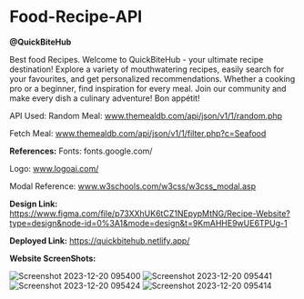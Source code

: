 ﻿# Food-Recipe-API

**@QuickBiteHub**

Best food Recipes.
Welcome to QuickBiteHub - your ultimate recipe destination!
Explore a variety of mouthwatering recipes, easily search for your favourites,
and get personalized recommendations.
Whether a cooking pro or a beginner, find inspiration for every meal.
Join our community and make every dish a culinary adventure! Bon appétit!

API Used: 
Random Meal: www.themealdb.com/api/json/v1/1/random.php

Fetch Meal: www.themealdb.com/api/json/v1/1/filter.php?c=Seafood

**References:**
Fonts: fonts.google.com/

Logo: www.logoai.com/

Modal Reference: www.w3schools.com/w3css/w3css_modal.asp

**Design Link:**  
https://www.figma.com/file/p73XXhUK6tCZ1NEpypMtNG/Recipe-Website?type=design&node-id=0%3A1&mode=design&t=9KmAHHE9wUE6TPUg-1

**Deployed Link:** 
https://quickbitehub.netlify.app/


**Website ScreenShots:**

![Screenshot 2023-12-20 095400](https://github.com/Parthsss/Food-Recipe-API/assets/144241690/81844116-fa08-4bcc-83d8-c4d835a1b3c8)
![Screenshot 2023-12-20 095441](https://github.com/Parthsss/Food-Recipe-API/assets/144241690/a266f1e7-eb35-4e30-9e23-4708be67b66a)
![Screenshot 2023-12-20 095424](https://github.com/Parthsss/Food-Recipe-API/assets/144241690/78c679d4-087f-4250-ae30-3b32356ce144)
![Screenshot 2023-12-20 095414](https://github.com/Parthsss/Food-Recipe-API/assets/144241690/eddf088d-40f6-4a81-a973-d4c93786a311)

